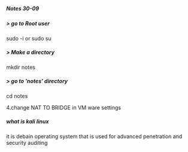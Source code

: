 ##### Notes  30-09

##### > go to Root user
   sudo -i  or sudo su

##### > Make a directory 
   mkdir notes

##### > go to 'notes'  directory
  cd notes

4.change NAT TO BRIDGE in VM ware settings

##### what is kali linux
it is debain operating system that is used for advanced penetration and security auditing  

